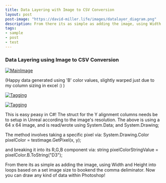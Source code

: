 ```yaml
---
title: Data Layering with Image to CSV Conversion
layout: post
post-image: "https://david-miller.life/images/datalayer_diagram.png"
description: From there its as simple as adding the image, using Width and Height into loops based on a set image size to bookend the comma deliminator.  Now you can draw any kind of data within Photoshop!
tags:
- sample
- post
- test
---
```


### Data Layering using Image to CSV Conversion

[![MainImage](https://david-miller.life/images/datalayer_diagram.png)](https://david-miller.life/images/datalayer_diagram.png)

(Happy data generated using 'B' color values, slightly warped just due to my column sizing in excel :) )

[![Tagging](https://david-miller.life/images/datalayer_happy.png)](https://david-miller.life/images/datalayer_happy.png)

[![Tagging](https://david-miller.life/images/datalayer_num.png)](https://david-miller.life/images/datalayer_load.png)

This is easy peasy in C#!  The struct for the Y alignment columns needs be to setup in Unreal according to the image's resolution.  The above is using a 64 x 64 image, and is read/wrote using System.Data; and System.Drawing;

The method involves taking a specific pixel via:
System.Drawing.Color pixelColor = testimage.GetPixel(x, y);

and breaking it into its R,G,B component via:
string pixelColorStringValue = pixelColor.B.ToString("D3");

From there its as simple as adding the image, using Width and Height into loops based on a set image size to bookend the comma deliminator.  Now you can draw any kind of data within Photoshop!